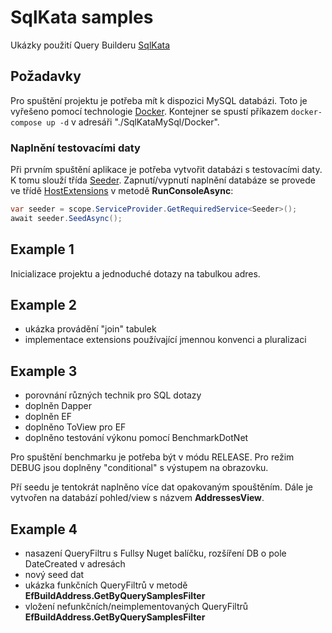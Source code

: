 # SqlKata samples
Ukázky použití Query Builderu [SqlKata](https://github.com/sqlkata/querybuilder)

## Požadavky
Pro spuštění projektu je potřeba mít k dispozici MySQL databázi. Toto je vyřešeno pomocí technologie [Docker](https://www.docker.com/).
Kontejner se spustí příkazem ```docker-compose up -d``` v adresáři "./SqlKataMySql/Docker".

### Naplnění testovacími daty
Při prvním spuštění aplikace je potřeba vytvořit databázi s testovacími daty. K tomu slouží třída [Seeder](src/SqlKataMySql/Persistence/Seeder.cs).
 Zapnutí/vypnutí naplnění databáze se provede ve třídě [HostExtensions](src/SqlKataMySql/Extensions/HostExtensions.cs) v metodě **RunConsoleAsync**:
```csharp
var seeder = scope.ServiceProvider.GetRequiredService<Seeder>();
await seeder.SeedAsync();
```

## Example 1
Inicializace projektu a jednoduché dotazy na tabulkou adres.

## Example 2
* ukázka provádění "join" tabulek
* implementace extensions používající jmennou konvenci a pluralizaci

## Example 3
* porovnání různých technik pro SQL dotazy
* doplněn Dapper
* doplněn EF
* doplněno ToView pro EF
* doplněno testování výkonu pomocí BenchmarkDotNet

Pro spuštění benchmarku je potřeba být v módu RELEASE. Pro režim DEBUG jsou doplněny "conditional" s výstupem na obrazovku.

Pří seedu je tentokrát naplněno více dat opakovaným spouštěním. Dále je vytvořen na databází pohled/view s názvem **AddressesView**.

## Example 4
* nasazení QueryFiltru s Fullsy Nuget balíčku, rozšíření DB o pole DateCreated v adresách
* nový seed dat
* ukázka funkčních QueryFiltrů v metodě **EfBuildAddress.GetByQuerySamplesFilter**
* vložení nefunkčních/neimplementovaných QueryFiltrů **EfBuildAddress.GetByQuerySamplesFilter**